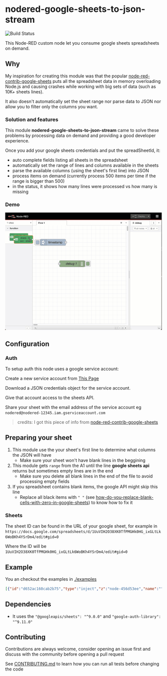 # nodered-google-sheets-to-json-stream

![Build Status](https://github.com/ErickWendel/nodered-google-sheets-to-json-stream/workflows/Nodered%20Google%20Sheets%20to%20JSON%20Stream/badge.svg)

This Node-RED custom node let you consume google sheets spreadsheets on demand.

## Why

My inspiration for creating this module was that the popular [node-red-contrib-google-sheets](https://flows.nodered.org/node/node-red-contrib-google-sheets) puts all the spreadsheet data in memory overloading Node.js and causing crashes while working with big sets of data (such as 10K+ sheets lines).

It also doesn't automatically set the sheet range nor parse data to JSON nor allow you to filter only the columns you want.

### Solution and features

This module **nodered-google-sheets-to-json-stream** came to solve these problems by processing data on demand and providing a good developer experience.

Once you add your google sheets credentials and put the spreadSheetId, it:
- auto complete fields listing all sheets in the spreadsheet
- automatically set the range of lines and columns available in the sheets
- parse the available columns (using the sheet's first line) into JSON
- process items on demand (currently process 500 items per time if the range is bigger than 500)
- in the status, it shows how many lines were processed vs how many is missing

### Demo
![Node-RED flow](https://raw.githubusercontent.com/ErickWendel/nodered-google-sheets-to-json-stream/main/demos/complete-demo.gif)

## Configuration
### Auth

To setup auth this node uses a google service account:

Create a new service account from [This Page](https://console.cloud.google.com/iam-admin/serviceaccounts?_ga=2.184919274.-272657095.1578084478)

Download a JSON credentials object for the service account.

Give that account access to the sheets API.

Share your sheet with the email address of the service account eg `nodered@nodered-12345.iam.gserviceaccount.com`

> credits: I got this piece of info from [node-red-contrib-google-sheets](https://flows.nodered.org/node/node-red-contrib-google-sheets)

## Preparing your sheet

1. This module use the your sheet's first line to determine what columns the JSON will have
    - Make sure your sheet won't have blank lines in the beggining
2. This module gets `range` from the A1 until the line **google sheets api** returns but sometimes empty lines are in the end
    - Make sure you delete all blank lines in the end of the file to avoid processing empty fields
3. If you spreadsheet contains blank items, the google API might skip this line
    - Replace all black items with `" "` (see [how-do-you-replace-blank-cells-with-zero-in-google-sheets](https://scales.arabpsychology.com/stats/how-do-you-replace-blank-cells-with-zero-in-google-sheets/#google_vignette)) to know how to fix it

### Sheets

The sheet ID can be found in the URL of your google sheet, for example in
`https://docs.google.com/spreadsheets/d/1UuVIH2O38XK0TfPMGHk0HG_ixGLtLk6WoBKh4YSrDm4/edit#gid=0`

Where the ID will be `1UuVIH2O38XK0TfPMGHk0HG_ixGLtLk6WoBKh4YSrDm4/edit#gid=0`


## Example

You an checkout the examples in [./examples](https://github.com/ErickWendel/nodered-google-sheets-to-json-stream/blob/main/examples/)


```json
[{"id":"d652ac160cab2b75","type":"inject","z":"node-456d53ee","name":"","props":[{"p":"payload"},{"p":"topic","vt":"str"}],"repeat":"","crontab":"","once":false,"onceDelay":0.1,"topic":"","payload":"","payloadType":"date","x":120,"y":60,"wires":[["c3338b4dcfe5389b"]]},{"id":"c3338b4dcfe5389b","type":"sheets-to-json-stream","z":"node-456d53ee","config":"node-44ef3d66","sheetId":"","sheetList":"","sheetListValues":"","range":"","columns":"","name":"","x":180,"y":100,"wires":[["e5933f1826546203"]]},{"id":"e5933f1826546203","type":"debug","z":"node-456d53ee","name":"debug 1","active":true,"tosidebar":true,"console":false,"tostatus":false,"complete":"false","statusVal":"","statusType":"auto","x":200,"y":140,"wires":[]}]
```

## Dependencies

- It uses the `"@googleapis/sheets": "^9.0.0"` and `"google-auth-library": "^9.11.0"`

## Contributing

Contributions are always welcome, consider opening an issue first and discuss with the community before opening a pull request

See [CONTRIBUTING.md](CONTRIBUTING.md) to learn how you can run all tests before changing the code
